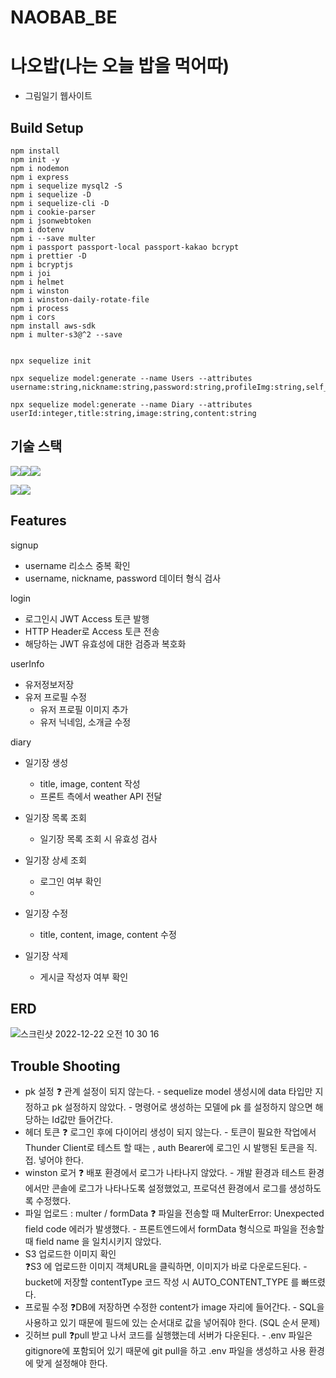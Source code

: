 # NAOBAB_BE

# 나오밥(나는 오늘 밥을 먹어따)

- 그림일기 웹사이트


## Build Setup

    npm install
    npm init -y
    npm i nodemon
    npm i express
    npm i sequelize mysql2 -S
    npm i sequelize -D
    npm i sequelize-cli -D
    npm i cookie-parser
    npm i jsonwebtoken
    npm i dotenv
    npm i --save multer
    npm i passport passport-local passport-kakao bcrypt
    npm i prettier -D
    npm i bcryptjs
    npm i joi
    npm i helmet
    npm i winston
    npm i winston-daily-rotate-file
    npm i process
    npm i cors
    npm install aws-sdk
    npm i multer-s3@^2 --save


    npx sequelize init

    npx sequelize model:generate --name Users --attributes username:string,nickname:string,password:string,profileImg:string,self_intro:string

    npx sequelize model:generate --name Diary --attributes userId:integer,title:string,image:string,content:string
    
## 기술 스택
<img src="https://camo.githubusercontent.com/eea3c89b5aa320f391bd9ce962c4ef7d92c943a56c376c6cbac82be641585101/68747470733a2f2f696d672e736869656c64732e696f2f62616467652f4a6176615363726970742d4637444631453f7374796c653d666f722d7468652d6261646765266c6f676f3d4a617661536372697074266c6f676f436f6c6f723d626c61636b" data-canonical-src="https://img.shields.io/badge/JavaScript-F7DF1E?style=for-the-badge&amp;logo=JavaScript&amp;logoColor=black" style="max-width: 100%;"><img src="https://camo.githubusercontent.com/ab61fce6586c27e04d8ac35d0a77a20b78eb57de63ac2243353f23d3752b1fc3/68747470733a2f2f696d672e736869656c64732e696f2f62616467652f4e6f64652e6a732d3333393933333f7374796c653d666f722d7468652d6261646765266c6f676f3d4e6f64652e6a73266c6f676f436f6c6f723d7768697465" data-canonical-src="https://img.shields.io/badge/Node.js-339933?style=for-the-badge&amp;logo=Node.js&amp;logoColor=white" style="max-width: 100%;"><img src="https://camo.githubusercontent.com/93907c63a75a4b788c8f5ab36b7064add824dd890c2de95e8a965c5460dc5268/68747470733a2f2f696d672e736869656c64732e696f2f62616467652f457870726573732d3030303030303f7374796c653d666f722d7468652d6261646765266c6f676f3d45787072657373266c6f676f436f6c6f723d7768697465" data-canonical-src="https://img.shields.io/badge/Express-000000?style=for-the-badge&amp;logo=Express&amp;logoColor=white" style="max-width: 100%;">

<img src="https://camo.githubusercontent.com/64275ceb7fccb7a4328c84c984ae3f9c90c64c0c9a3d525cfe9abe2660d67c4e/68747470733a2f2f696d672e736869656c64732e696f2f62616467652f4d7953514c2d3434373941313f7374796c653d666f722d7468652d6261646765266c6f676f3d4d7953514c266c6f676f436f6c6f723d7768697465" data-canonical-src="https://img.shields.io/badge/MySQL-4479A1?style=for-the-badge&amp;logo=MySQL&amp;logoColor=white" style="max-width: 100%;"><img src="https://camo.githubusercontent.com/6c50eb6f911b1bcb4c0b790fb5e908bf896c525685839fa802c41349dcd1c8bf/68747470733a2f2f696d672e736869656c64732e696f2f62616467652f53657175656c697a652d3532423045373f7374796c653d666f722d7468652d6261646765266c6f676f3d53657175656c697a65266c6f676f436f6c6f723d7768697465" data-canonical-src="https://img.shields.io/badge/Sequelize-52B0E7?style=for-the-badge&amp;logo=Sequelize&amp;logoColor=white" style="max-width: 100%;">



## Features
signup
- username  리소스 중복 확인
- username, nickname, password  데이터 형식 검사

login
- 로그인시 JWT Access 토큰 발행
- HTTP Header로 Access 토큰 전송
- 해당하는 JWT 유효성에 대한 검증과 복호화

userInfo
- 유저정보저장
- 유저 프로필 수정
     - 유저 프로필 이미지 추가
     - 유저 닉네임, 소개글 수정

diary
- 일기장 생성
     - title, image, content 작성
     - 프론트 측에서 weather API 전달

- 일기장 목록 조회
     - 일기장 목록 조회 시 유효성 검사

- 일기장 상세 조회
    - 로그인 여부 확인
    -   

- 일기장 수정
     -  title, content, image, content 수정

 - 일기장 삭제
    - 게시글 작성자 여부 확인  


## ERD
![스크린샷 2022-12-22 오전 10 30 16](https://user-images.githubusercontent.com/105340187/209035154-133ea5d9-2e2f-4dd8-bfb7-33b0b9130982.png)


## Trouble Shooting
-  pk 설정
    ❓ 관계 설정이 되지 않는다.
        - sequelize model 생성시에 data 타입만 지정하고 pk 설정하지 않았다.
        - 명령어로 생성하는 모델에 pk 를 설정하지 않으면 해당하는 Id값만 들어간다.
- 헤더 토큰
    ❓ 로그인 후에 다이어리 생성이 되지 않는다.
        - 토큰이 필요한 작업에서 Thunder Client로 테스트 할 때는 , auth Bearer에 로그인 시 발행된 토큰을 직.접. 넣어야 한다.
- winston 로거 
    ❓ 배포 환경에서 로그가 나타나지 않았다. 
        - 개발 환경과 테스트 환경에서만 콘솔에 로그가 나타나도록 설정했었고, 프로덕션 환경에서 로그를 생성하도록 수정했다. 
- 파일 업로드 : multer / formData
    ❓ 파일을 전송할 때 MulterError: Unexpected field code 에러가 발생했다. 
        - 프론트엔드에서 formData 형식으로 파일을 전송할 때 field name 을 일치시키지 않았다.   
- S3 업로드한 이미지 확인    
    ❓S3 에 업로드한 이미지 객체URL을 클릭하면, 이미지가 바로 다운로드된다.
        - bucket에 저장할 contentType 코드 작성 시 AUTO_CONTENT_TYPE 를 빠뜨렸다.
- 프로필 수정
    ❓DB에 저장하면 수정한 content가 image 자리에 들어간다.
        - SQL을 사용하고 있기 때문에 필드에 있는 순서대로 값을 넣어줘야 한다. (SQL 순서 문제)
- 깃허브 pull
    ❓pull 받고 나서 코드를 실행했는데 서버가 다운된다.
        - .env 파일은 gitignore에 포함되어 있기 때문에 git pull을 하고 .env 파일을 생성하고 사용 환경에 맞게 설정해야 한다.


